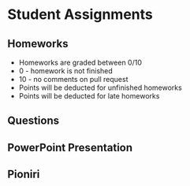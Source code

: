﻿# Student Assignments

## Homeworks

- Homeworks are graded between 0/10
- 0 - homework is not finished
- 10 - no comments on pull request
- Points will be deducted for unfinished homeworks
- Points will be deducted for late homeworks

## Questions

## PowerPoint Presentation

## Pioniri

